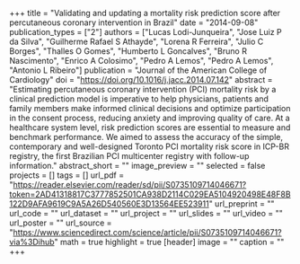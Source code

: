 +++
title = "Validating and updating a mortality risk prediction score after percutaneous coronary intervention in Brazil"
date = "2014-09-08"
publication_types = ["2"]
authors = ["Lucas Lodi-Junqueira", "Jose Luiz P da Silva", "Guilherme Rafael S Athayde", "Lorena R Ferreira", "Julio C Borges", "Thalles O Gomes", "Humberto L Goncalves", "Bruno R Nascimento", "Enrico A Colosimo", "Pedro A Lemos", "Pedro A Lemos", "Antonio L Ribeiro"]
publication = "Journal of the American College of Cardiology"
doi = "https://doi.org/10.1016/j.jacc.2014.07.142"
abstract = "Estimating percutaneous coronary intervention (PCI) mortality risk by a clinical prediction model is imperative to help physicians, patients and family members make informed clinical decisions and optimize participation in the consent process, reducing anxiety and improving quality of care. At a healthcare system level, risk prediction scores are essential to measure and benchmark performance. We aimed to assess the accuracy of the simple, contemporary and well-designed Toronto PCI mortality risk score in ICP-BR registry, the first Brazilian PCI multicenter registry with follow-up information."
abstract_short = ""
image_preview = ""
selected = false
projects = []
tags = []
url_pdf = "https://reader.elsevier.com/reader/sd/pii/S0735109714046671?token=2AD41318817C3777852501CA938D2114C029EA5104920498E48F8B122D9AFA9619C9A5A26D540560E3D13564EE523911"
url_preprint = ""
url_code = ""
url_dataset = ""
url_project = ""
url_slides = ""
url_video = ""
url_poster = ""
url_source = "https://www.sciencedirect.com/science/article/pii/S0735109714046671?via%3Dihub"
math = true
highlight = true
[header]
image = ""
caption = ""
+++
